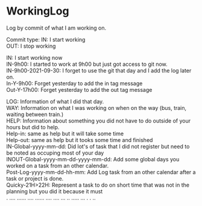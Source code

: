 # WorkingLog
Log by commit of what I am working on.

Commit type:
IN: I start working  
OUT: I stop working  
  
IN: I start working now  
IN-9h00: I started to work at 9h00 but just got access to git now.  
IN-9h00-2021-09-30: I forget to use the git that day and I add the log later on.  
In-Y-9h00: Forget yesterday to add the in tag message  
Out-Y-17h00: Forget yesterday to add the out tag message  
  
LOG: Information of what I did that day.  
WAY: Information on what I was working on when on the way (bus, train, waiting between train.)  
HELP: Information about something you did not have to do outside of your hours but did to help.  
Help-in: same as help but it will take some time  
Help-out: same as help but it tooks some time and finished  
IN-Global-yyyy-mm-dd: Did lot's of task that I did not register but need to be noted as occuping most of your day  
INOUT-Global-yyyy-mm-dd-yyyy-mm-dd: Add some global days you worked on a task from an other calendar.  
Post-Log-yyyy-mm-dd-hh-mm: Add Log task from an other calendar after a task or project is done.  
Quicky-21H>22H: Represent a task to do on short time that was not in the planning but you did it because it must  
.
....
......
....
......
....
....
...
..
.....
...
.
.
..
